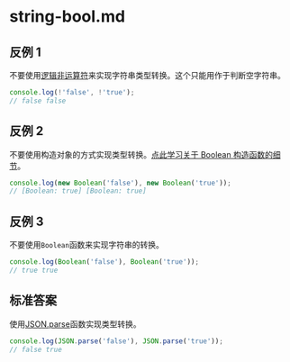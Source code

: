 # string-bool.md

## 反例 1

不要使用[逻辑非运算符](https://developer.mozilla.org/en-US/docs/Web/JavaScript/Reference/Operators/Logical_NOT)来实现字符串类型转换。这个只能用作于判断空字符串。

```js
console.log(!'false', !'true');
// false false
```

## 反例 2

不要使用构造对象的方式实现类型转换。[点此学习关于 Boolean 构造函数的细节](https://developer.mozilla.org/zh-CN/docs/Web/JavaScript/Reference/Global_Objects/Boolean)。

```js
console.log(new Boolean('false'), new Boolean('true'));
// [Boolean: true] [Boolean: true]
```

## 反例 3

不要使用`Boolean`函数来实现字符串的转换。

```js
console.log(Boolean('false'), Boolean('true'));
// true true
```

## 标准答案

使用[JSON.parse](https://developer.mozilla.org/zh-CN/docs/Web/JavaScript/Reference/Global_Objects/JSON/parse)函数实现类型转换。

```js
console.log(JSON.parse('false'), JSON.parse('true'));
// false true
```
